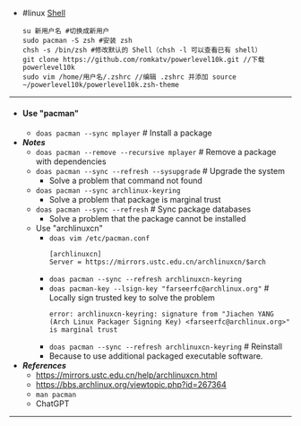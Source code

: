 - #linux [Shell](https://blog.51cto.com/u_6364219/4920283)
  ```
  su 新用户名 #切换成新用户
  sudo pacman -S zsh #安装 zsh
  chsh -s /bin/zsh #修改默认的 Shell（chsh -l 可以查看已有 shell）
  git clone https://github.com/romkatv/powerlevel10k.git //下载 powerlevel10k
  sudo vim /home/用户名/.zshrc //编辑 .zshrc 并添加 source ~/powerlevel10k/powerlevel10k.zsh-theme
  ```
- ---
- #### Use "pacman"
    - `doas pacman --sync mplayer` # Install a package
- ***Notes***
    - `doas pacman --remove --recursive mplayer` # Remove a package with dependencies
    - `doas pacman --sync --refresh --sysupgrade` # Upgrade the system
        - Solve a problem that command not found
    - `doas pacman --sync archlinux-keyring`
        - Solve a problem that package is marginal trust
    - `doas pacman --sync --refresh` # Sync package databases
        - Solve a problem that the package cannot be installed
    - Use "archlinuxcn"
        - `doas vim /etc/pacman.conf`
          ```
          [archlinuxcn]
          Server = https://mirrors.ustc.edu.cn/archlinuxcn/$arch
          ```
        - `doas pacman --sync --refresh archlinuxcn-keyring`
        - `doas pacman-key --lsign-key "farseerfc@archlinux.org"` # Locally sign trusted key to solve the problem
          ```
          error: archlinuxcn-keyring: signature from "Jiachen YANG (Arch Linux Packager Signing Key) <farseerfc@archlinux.org>" is marginal trust
          ```
        - `doas pacman --sync --refresh archlinuxcn-keyring` # Reinstall
        - Because to use additional packaged executable software.
- ***References***
    - https://mirrors.ustc.edu.cn/help/archlinuxcn.html
    - https://bbs.archlinux.org/viewtopic.php?id=267364
    - `man pacman`
    - ChatGPT
- ---
